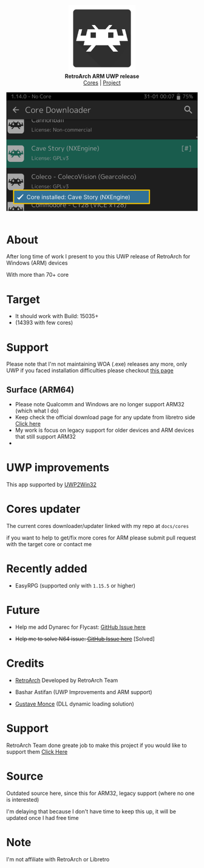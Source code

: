 <p align="center">
  <img src="assets/logo.png" width="176"><br>
  <b>RetroArch ARM UWP release</b><br/>
  <a href="./cores">Cores</a> |
  <a href="https://github.com/libretro/RetroArch">Project</a> 
  <br/><br/>
  <img src="assets/screen.png"><br/><br/>
</p>


# About

After long time of work I present to you this UWP release of RetroArch for Windows (ARM) devices

With more than 70+ core


# Target

- It should work with Build: 15035+ 
- (14393 with few cores)

# Support

Please note that I'm not maintaining WOA (.exe) releases any more, only UWP
if you faced installation difficulties please checkout [this page](https://github.com/basharast/RetroArch-ARM/wiki/Installation)

## Surface (ARM64)
- Please note Qualcomm and Windows are no longer support ARM32 (which what I do)
- Keep check the official download page for any update from libretro side [Click here](https://retroarch.com/?page=platforms)
- My work is focus on legacy support for older devices and ARM devices that still support ARM32
- 
# UWP improvements
This app supported by [UWP2Win32](https://github.com/basharast/UWP2Win32)

# Cores updater
The current cores downloader/updater linked with my repo at `docs/cores`

if you want to help to get/fix more cores for ARM please submit pull request with the target core or contact me


# Recently added
- EasyRPG (supported only with `1.15.5` or higher)


# Future

- Help me add Dynarec for Flycast: [GitHub Issue here](https://github.com/flyinghead/flycast/issues/545)

- ~~Help me to solve N64 issue: [GitHub Issue here](https://github.com/mupen64plus/mupen64plus-video-rice/issues/102)~~ [Solved]


# Credits

- <a href="https://www.retroarch.com/">RetroArch</a> Developed by RetroArch Team 


- Bashar Astifan (UWP Improvements and ARM support)

- [Gustave Monce](https://github.com/gus33000) (DLL dynamic loading solution)


# Support

RetroArch Team done greate job to make this project if you would like to support them <a href="https://www.retroarch.com/index.php?page=donate">Click Here</a>

# Source
Outdated source here, since this for ARM32, legacy support (where no one is interested)

I'm delaying that because I don't have time to keep this up, it will be updated once I had free time


# Note

I'm not affiliate with RetroArch or Libretro
